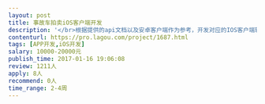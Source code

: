 ```yaml
---                
layout: post       
title: 事故车拍卖iOS客户端开发           
description: '</br>根据提供的api文档以及安卓客户端作为参考，开发对应的IOS客户端软件</br>具体要求：</br>1：功能效果参考安卓客户端，安卓客户端的下载地址http://www.youhubst.com/shiguche.apk</br>2：所有的功能页面为html页面，需要封装IOS壳即可。</br>3：具体接口文档和开发资源中标后提供。</br>4：要求2周内完成开发，另2周内完成测试上线。</br>'     
contenturl: https://pro.lagou.com/project/1687.html      
tags: [APP开发,iOS开发]            
salary: 10000-20000元          
publish_time: 2017-01-16 19:06:08         
review: 1211人                   
apply: 8人                   
recommend: 0人                   
time_range: 2-4周              
---                 
```

